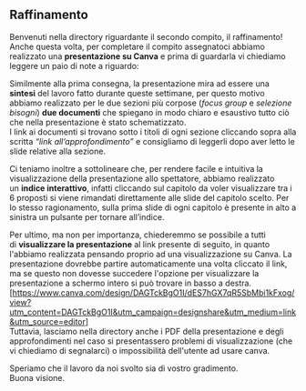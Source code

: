 ## Raffinamento

Benvenuti nella directory riguardante il secondo compito, il raffinamento!  
Anche questa volta, per completare il compito assegnatoci abbiamo realizzato una **presentazione su Canva** e prima di guardarla vi chiediamo leggere un paio di note a riguardo:  

Similmente alla prima consegna, la presentazione mira ad essere una **sintesi** del lavoro fatto durante queste settimane, per questo motivo abbiamo realizzato per le due sezioni più corpose 
(*focus group* e *selezione bisogni*) **due documenti** che spiegano in modo chiaro e esaustivo tutto ciò che nella presentazione è stato schematizzato.   
I link ai documenti si trovano sotto i titoli di ogni sezione cliccando sopra alla scritta *“link all’approfondimento”* e consigliamo di leggerli dopo aver letto le slide relative alla sezione.     
  
Ci teniamo inoltre a sottolineare che, per rendere facile e intuitiva la visualizzazione della presentazione allo spettatore, abbiamo realizzato un **indice interattivo**, 
infatti cliccando sul capitolo da voler visualizzare tra i 6 proposti si viene rimandati direttamente alle slide del capitolo scelto.  Per lo stesso ragionamento, sulla prima slide di ogni capitolo è presente in alto a sinistra un pulsante per tornare all’indice.  
  
Per ultimo, ma non per importanza, chiederemmo se possibile a tutti di **visualizzare la presentazione** al link presente di seguito, in quanto l'abbiamo realizzata pensando proprio ad una visualizzazione su Canva. 
La presentazione dovrebbe partire automaticamente una volta cliccato il link, ma se questo non dovesse succedere l'opzione per visualizzare la presentazione a schermo intero si può trovare in basso a destra.  
[https://www.canva.com/design/DAGTckBgO1I/dES7hGX7qR5SbMbi1kFxog/view?utm_content=DAGTckBgO1I&utm_campaign=designshare&utm_medium=link&utm_source=editor]  
Tuttavia, lasciamo nella directory anche i PDF della presentazione e degli approfondimenti nel caso si presentassero problemi di visualizzazione (che vi chiediamo di segnalarci) o impossibilità dell'utente ad usare canva.  
  
Speriamo che il lavoro da noi svolto sia di vostro gradimento.   
Buona visione.
